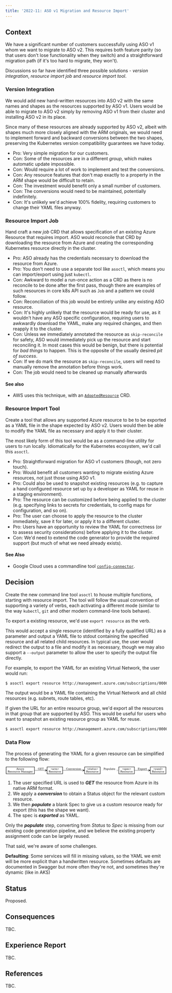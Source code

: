 ```yaml
---
title: '2022-11: ASO v1 Migration and Resource Import'
---
```


## Context

We have a significant number of customers successfully using ASO v1 whom we want to migrate to ASO v2. This requires both feature parity (so that users don't lose functionality when they switch) and a straightforward migration path (if it's too hard to migrate, they won't).

Discussions so far have identified three possible solutions - *version integration*, *resource import job* and *resource import tool*.
### Version Integration

We would add new hand-written resources into ASO v2 with the same names and shapes as the resources supported by ASO v1. Users would be able to migrate to ASO v2 simply by removing ASO v1 from their cluster and installing ASO v2 in its place.

Since many of these resources are already supported by ASO v2, albeit with shapes much more closely aligned with the ARM originals, we would need to implement forward and backward conversions between the two shapes, preserving the Kubernetes version compatibility guarantees we have today.

* Pro: Very simple migration for our customers.
* Con: Some of the resources are in a different *group*, which makes automatic update impossible.
* Con: Would require a lot of work to implement and test the conversions.
* Con: Any resource features that don't map exactly to a property in the ARM shape would be difficult to retain.
* Con: The investment would benefit only a small number of customers.
* Con: The conversions would need to be maintained, potentially indefinitely.
* Con: It's unlikely we'd achieve 100% fidelity, requiring customers to change their YAML files anyway.

### Resource Import Job

Hand craft a new _job_ CRD that allows specification of an existing Azure Resource that requires import. ASO would reconcile that CRD by downloading the resource from Azure and creating the corresponding Kubernetes resource directly in the cluster.

* Pro: ASO already has the credentials necessary to download the resource from Azure.
* Pro: You don't need to use a separate tool like `asoctl`, which means you can import/export using just `kubectl`.
* Con: Awkward to model a run-once action as a CRD as there is no reconcile to be done after the first pass, though there are examples of such resources in core k8s API such as `Job` and a pattern we could follow.
* Con: Reconciliation of this job would be entirely unlike any existing ASO resource.
* Con: It's highly unlikely that the resource would be ready for use, as it wouldn't have any ASO specific configuration, requiring users to awkwardly download the YAML, make any required changes, and then reapply it to the cluster.
* Con: Unless we immediately annotated the resource as `skip-reconcile` for safety, ASO would immediately pick up the resource and start reconciling it. In most cases this would be benign, but there is potential for _bad things_ to happen. This is the opposite of the usually desired *pit of success*.
* Con: If we do mark the resource as `skip-reconcile`, users will need to manually remove the annotation before things work.
* Con: The job would need to be cleaned up manually afterwards

#### See also
* AWS uses this technique, with an [`AdoptedResource`](https://aws-controllers-k8s.github.io/community/docs/user-docs/adopted-resource/) CRD. 


### Resource Import Tool

Create a tool that allows any supported Azure resource to be to be exported as a YAML file in the shape expected by ASO v2. Users would then be able to modify the YAML file as necessary and apply it to their cluster.

The most likely form of this tool would be as a command-line utility for users to run locally. Idiomatically for the Kubernetes ecosystem, we'd call this `asoctl`.

* Pro: Straightforward migration for ASO v1 customers (though, not zero touch).
* Pro: Would benefit all customers wanting to migrate existing Azure resources, not just those using ASO v1.
* Pro: Could also be used to snapshot existing resources (e.g. to capture a hand configured resource set up by a developer as YAML for reuse in a staging environment).
* Pro: The resource can be customized before being applied to the cluster (e.g. specifying links to secrets for credentials, to config maps for configuration, and so on).
* Pro: The user can choose to apply the resource to the cluster immediately, save it for later, or apply it to a different cluster.
* Pro: Users have an opportunity to review the YAML for correctness (or to assess security considerations) before applying it to the cluster. 
* Con: We'd need to extend the code generator to provide the required support (but much of what we need already exists).

#### See Also

* Google Cloud uses a commandline tool [`config-connector`](https://cloud.google.com/config-connector/docs/how-to/import-export/export).

## Decision

Create the new command line tool `asoctl` to house multiple functions, starting with resource import. The tool will follow the usual convention of supporting a variety of verbs, each activating a different mode (similar to the way `kubectl`, `git` and other modern command-line tools behave).

To export a existing resource, we'd use `export resource` as the verb. 

This would accept a single resource (identified by a fully qualified URL) as a parameter and output a YAML file to stdout containing the specified resource and all related child resources. In typical use, the user would redirect the output to a file and modify it as necessary, though we may also support a `--output` parameter to allow the user to specify the output file directly.

For example, to export the YAML for an existing Virtual Network, the user would run:

``` bash
$ asoctl export resource http://management.azure.com/subscriptions/00000000-0000-0000-0000-000000000000/resourceGroups/rg1/providers/Microsoft.Network/virtualNetworks/vnet1
```

The output would be a YAML file containing the Virtual Network and all child resources (e.g. subnets, route tables, etc).

If given the URL for an entire resource group, we'd export all the resources in that group that are supported by ASO. This would be useful for users who want to snapshot an existing resource group as YAML for reuse.

``` bash
$ asoctl export resource http://management.azure.com/subscriptions/00000000-0000-0000-0000-000000000000/resourceGroups/rg1
```

### Data Flow

The process of generating the YAML for a given resource can be simplified to the following flow:

![Data Flow](./images/adr-2022-11-import-flow.png)

1. The user specified URL is used to ***GET*** the resource from Azure in its native ARM format.
2. We apply a ***conversion*** to obtain a Status object for the relevant custom resource.
3. We then ***populate*** a blank Spec to give us a custom resource ready for export (this has the shape we want).
4. The spec is ***exported*** as YAML.

Only the ***populate*** step, converting from *Status* to *Spec* is missing from our existing code generation pipeline, and we believe the existing property assignment code can be largely reused.

That said, we're aware of some challenges. 

**Defaulting**: Some services will fill in missing values, so the YAML we emit will be more explicit than a handwritten resource. Sometimes defaults are documented in Swagger but more often they're not, and sometimes they're dynamic (like in AKS)

## Status

Proposed.

## Consequences

TBC.

## Experience Report

TBC.

## References

TBC.
